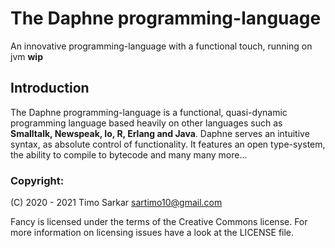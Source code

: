 <!-- some badges up here -->

# The Daphne programming-language

An innovative programming-language with a functional touch, running on jvm **wip**

## Introduction 

The Daphne programming-language is a functional, quasi-dynamic programming language based heavily on other languages such as **Smalltalk,
Newspeak, Io, R, Erlang and Java**. Daphne serves an intuitive syntax, as absolute control of functionality. It features an open type-system, the ability to compile to bytecode and many many more...


### Copyright:

(C) 2020 - 2021 Timo Sarkar <sartimo10@gmail.com>

Fancy is licensed under the terms of the Creative Commons license. For more information on licensing issues have a look at the LICENSE file.
